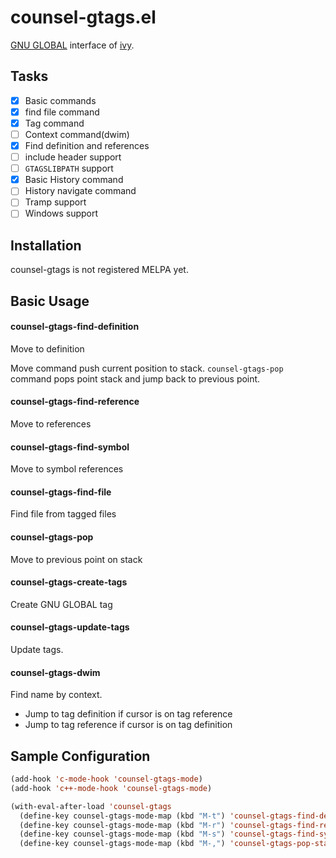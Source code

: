 # counsel-gtags.el

[GNU GLOBAL](https://www.gnu.org/software/global/) interface of [ivy](https://github.com/abo-abo/swiper).

## Tasks

- [X] Basic commands
- [X] find file command
- [X] Tag command
- [ ] Context command(dwim)
 - [X] Find definition and references
 - [ ] include header support
- [ ] `GTAGSLIBPATH` support
- [X] Basic History command
- [ ] History navigate command
- [ ] Tramp support
- [ ] Windows support

## Installation

counsel-gtags is not registered MELPA yet.

## Basic Usage

#### counsel-gtags-find-definition

Move to definition

Move command push current position to stack. `counsel-gtags-pop` command pops point stack and jump back to previous point.

#### counsel-gtags-find-reference

Move to references

#### counsel-gtags-find-symbol

Move to symbol references

#### counsel-gtags-find-file

Find file from tagged files

#### counsel-gtags-pop

Move to previous point on stack

#### counsel-gtags-create-tags

Create GNU GLOBAL tag

#### counsel-gtags-update-tags

Update tags.

#### counsel-gtags-dwim

Find name by context.

- Jump to tag definition if cursor is on tag reference
- Jump to tag reference if cursor is on tag definition

## Sample Configuration

```lisp
(add-hook 'c-mode-hook 'counsel-gtags-mode)
(add-hook 'c++-mode-hook 'counsel-gtags-mode)

(with-eval-after-load 'counsel-gtags
  (define-key counsel-gtags-mode-map (kbd "M-t") 'counsel-gtags-find-definition)
  (define-key counsel-gtags-mode-map (kbd "M-r") 'counsel-gtags-find-reference)
  (define-key counsel-gtags-mode-map (kbd "M-s") 'counsel-gtags-find-symbol)
  (define-key counsel-gtags-mode-map (kbd "M-,") 'counsel-gtags-pop-stack))
```
